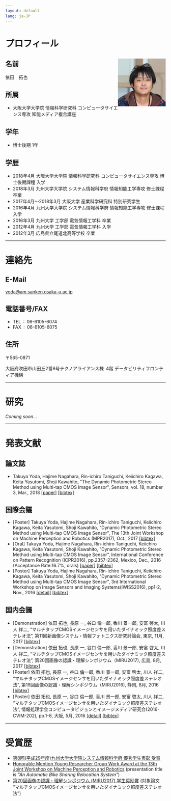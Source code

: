 ```yaml
---
layout: default
lang: ja-JP
---
```


# [](#header-1)プロフィール
## [](#header-2)名前<img src="face.png" width="150" height="150" style="float:right">
依田　拓也

## [](#header-2)所属
* 大阪大学大学院 情報科学研究科 コンピュータサイエンス専攻 知能メディア複合講座

## [](#header-2)学年
* 博士後期 1年

## [](#header-2)学歴
* 2018年4月	大阪大学大学院 情報科学研究科 コンピュータサイエンス専攻 博士後期課程 入学
* 2018年3月	九州大学大学院 システム情報科学府 情報知能工学専攻 修士課程 卒業
* 2017年4月〜2018年3月 大阪大学 産業科学研究科 特別研究学生
* 2016年4月	九州大学大学院 システム情報科学府 情報知能工学専攻 修士課程 入学
* 2016年3月	九州大学 工学部 電気情報工学科 卒業
* 2012年4月	九州大学 工学部 電気情報工学科 入学
* 2012年3月	広島県立尾道北高等学校 卒業

---
# [](#header-1)連絡先
## [](#header-2)E-Mail
yoda@am.sanken.osaka-u.ac.jp

## [](#header-2)電話番号/FAX
* TEL : 06-6105-6074 
* FAX : 06-6105-6075

## [](#header-2)住所
〒565-0871

大阪府吹田市山田丘2番8号テクノアライアンス棟 4階 データビリティフロンティア機構

---
# [](#header-1)研究
*Coming soon...*

---
# [](#header-1)発表文献
## [](#header-2)論文誌
* Takuya Yoda, Hajime Nagahara, Rin-ichiro Taniguchi, Keiichiro Kagawa, Keita Yasutomi, Shoji Kawahito, "The Dynamic Photometric Stereo Method using Multi-tap CMOS Image Sensor", Sensors, vol. 18, number 3, Mar., 2018 <a href="http://www.mdpi.com/1424-8220/18/3/786" target="_blank">[paper]</a> <a href="biblio/bibtex0008.bib">[bibtex]</a>

## [](#header-2)国際会議
* [Poster] Takuya Yoda, Hajime Nagahara, Rin-ichiro Taniguchi, Keiichiro Kagawa, Keita Yasutomi, Shoji Kawahito, "Dynamic Photometric Stereo Method using Multi-tap CMOS Image Sensor",
The 13th Joint Workshop on Machine Perception and Robotics (MPR2017), Oct., 2017 <a href="biblio/bibtex0006.bib">[bibtex]</a>
* [Oral] Takuya Yoda, Hajime Nagahara, Rin-ichiro Taniguchi, Keiichiro Kagawa, Keita Yasutomi, Shoji Kawahito, "Dynamic Photometric Stereo Method using Multi-tap CMOS Image Sensor", International Conference on Pattern Recognition (ICPR2016), pp.2357-2362, Mexico, Dec., 2016 (Acceptance Rate:16.7%, orals) <a href="http://ieeexplore.ieee.org/document/7899988/" target="_blank">[paper]</a> <a href="biblio/bibtex0004.bib">[bibtex]</a>
* [Poster] Takuya Yoda, Hajime Nagahara, Rin-ichiro Taniguchi, Keiichiro Kagawa, Keita Yasutomi, Shoji Kawahito, "Dynamic Photometric Stereo Method using Multi-tap CMOS Image Sensor", 3rd International Workshop on Image Sensors and Imaging Systems(IWISS2016), pp1-2, Nov., 2016 <a href="http://www.ite.or.jp/ken/paper/20161117uA59/eng/" target="_blank">[detail]</a> <a href="biblio/bibtex0003.bib">[bibtex]</a>

## [](#header-2)国内会議
* [Demonstration] 依田 拓也, 長原 一, 谷口 倫一郎, 香川 景一郎, 安富 啓太, 川人 祥二, “マルチタップCMOSイメージセンサを用いたダイナミック照度差ステレオ法”, 第11回新画像システム・情報フォトニクス研究討論会, 東京, 11月, 2017 <a href="biblio/bibtex0007.bib">[bibtex]</a>
* [Demonstration] 依田 拓也, 長原 一, 谷口 倫一郎, 香川 景一郎, 安富 啓太, 川人 祥二, “マルチタップCMOSイメージセンサを用いたダイナミック照度差ステレオ法”, 第20回画像の認識・理解シンポジウム（MIRU2017), 広島, 8月, 2017 <a href="biblio/bibtex0005.bib">[bibtex]</a>
* [Poster] 依田 拓也, 長原 一, 谷口 倫一郎, 香川 景一郎, 安富 啓太, 川人 祥二, “マルチタップCMOSイメージセンサを用いたダイナミック照度差ステレオ法”, 第19回画像の認識・理解シンポジウム（MIRU2016), 静岡, 8月, 2016 <a href="biblio/bibtex0002.bib">[bibtex]</a>
* [Poster] 依田 拓也, 長原 一, 谷口 倫一郎, 香川 景一郎, 安富 啓太, 川人 祥二, “マルチタップCMOSイメージセンサを用いたダイナミック照度差ステレオ法”, 情報処理学会コンピュータビジョンとイメージメディア研究会(2016-CVIM-202), pp.1-8, 大阪, 5月, 2016 <a href="https://ipsj.ixsq.nii.ac.jp/ej/index.php?active_action=repository_view_main_item_detail&page_id=13&block_id=8&item_id=159158&item_no=1" target="_blank">[detail]</a> <a href="biblio/bibtex0001.bib">[bibtex]</a>

---
# [](#header-1)受賞歴
* <a href="http://portal.isee.kyushu-u.ac.jp/alumni/topics/H29award" target="_blank">第8回(平成29年度)九州大学大学院システム情報科学府 優秀学生表彰 受賞</a>
* <a href="award/MPR2017_youngResearcherGroupWorkAward.pdf" target="_blank">Honorable Mention Young Researcher Group Work Award at the 13th Joint Workshop on Machine Perception and Robotics</a> (presentation title is *"An Automatic Bike Sharing Relocation System"*)
* <a href="http://cvim.ipsj.or.jp/MIRU2017/index.php?id=awards" target="_blank">第20回画像の認識・理解シンポジウム (MIRU2017) 学生奨励賞</a> (対象論文 “マルチタップCMOSイメージセンサを用いたダイナミック照度差ステレオ法”)
